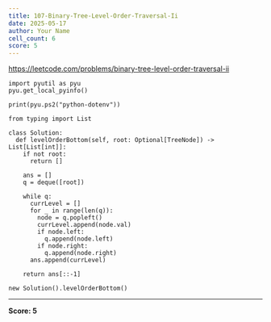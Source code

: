 ```yaml
---
title: 107-Binary-Tree-Level-Order-Traversal-Ii
date: 2025-05-17
author: Your Name
cell_count: 6
score: 5
---
```


https://leetcode.com/problems/binary-tree-level-order-traversal-ii


```
import pyutil as pyu
pyu.get_local_pyinfo()
```


```
print(pyu.ps2("python-dotenv"))
```


```
from typing import List
```


```
class Solution:
  def levelOrderBottom(self, root: Optional[TreeNode]) -> List[List[int]]:
    if not root:
      return []

    ans = []
    q = deque([root])

    while q:
      currLevel = []
      for _ in range(len(q)):
        node = q.popleft()
        currLevel.append(node.val)
        if node.left:
          q.append(node.left)
        if node.right:
          q.append(node.right)
      ans.append(currLevel)

    return ans[::-1]
```


```
new Solution().levelOrderBottom()
```


---
**Score: 5**